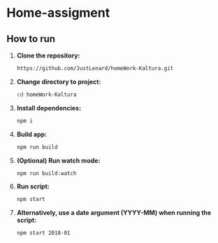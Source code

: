 # Home-assigment

## How to run

1. **Clone the repository:**

    ```bash
    https://github.com/JustLenard/homeWork-Kaltura.git
    ```

2. **Change directory to project:**

    ```bash
    cd homeWork-Kaltura
    ```

3. **Install dependencies:**

    ```bash
    npm i
    ```

4. **Build app:**

    ```bash
    npm run build
    ```

5. **(Optional) Run watch mode:**

    ```bash
    npm run build:watch
    ```

6. **Run script:**

    ```bash
    npm start
    ```

7. **Alternatively, use a date argument (YYYY-MM) when running the script:**

    ```bash
    npm start 2018-01
    ```
